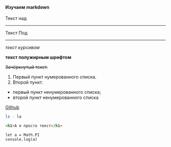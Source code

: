 #### Изучаем markdown

Текст над 

---

Текст Под

---

*текст курсивом* 

**текст полужирным шрифтом**

~~Зачёркнутый текст.~~

1. Первый пункт нумерованного списка.
2. Второй пункт.

* первый пункт ненумерованного списка;
* второй пункт ненумерованного списка

[Github](https://www.github.com "github")

```bash
ls - la
```
```html
<h1>А я просто текст</h1>
```

```
let a = Math.PI
console.log(a)
```